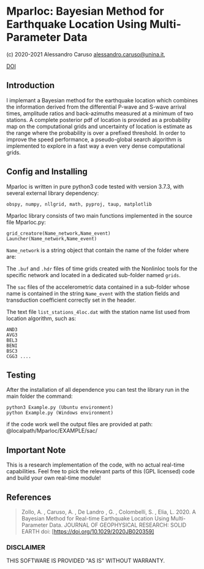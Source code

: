 # Mparloc: Bayesian Method for Earthquake Location Using Multi-Parameter Data
(c) 2020-2021 Alessandro Caruso <alessandro.caruso@unina.it>,

[DOI](https://doi.org/10.1029/2020JB020359)

## Introduction
I implemant a Bayesian method for the earthquake location which combines 
the information derived from the differential P-wave and S-wave arrival times, 
amplitude ratios and back-azimuths measured at a minimum of two stations. 
A complete posterior pdf of location is provided as a probability map on the 
computational grids and uncertainty of location is estimate as the range where 
the probability is over a prefixed threshold. 
In order to improve the speed performance, a pseudo-global search algorithm 
is implemented to explore in a fast way a even very dense computational grids.


## Config and Installing

Mparloc is written in pure python3 code tested with version 3.7.3, with several external library dependency:

    obspy, numpy, nllgrid, math, pyproj, taup, matplotlib
	
Mparloc library consists of two main functions implemented in the source file Mparloc.py:
 
    grid_creatore(Name_network,Name_event)
    Launcher(Name_network,Name_event)

`Name_network` is a string object that contain the name of the folder where are:

The `.buf` and `.hdr` files of time grids created with the Nonlinloc tools for the 
specific network and located in a dedicated sub-folder named `grids`.

The `sac` files of the accelerometric data contained in a sub-folder whose name is 
contained in the string `Name_event` with the station fields and transduction 
coefficient correctly set in the header.

The text file `list_stations_4loc.dat` with the station name list used from 
location algorithm, such as:

    AND3
    AVG3
    BEL3
    BENI
    BSC3
    CGG3 ....

	


## Testing

After the installation of all dependence you can test the library run in the main folder the command:

    python3 Example.py (Ubuntu environment)
	python Example.py (Windows environment)
	
if the code work well the output files are provided 
at path: @localpath/Mparloc/EXAMPLE/sac/

## Important Note

This is a research implementation of the code, with no actual
real-time capabilities.
Feel free to pick the relevant parts of this (GPL licensed) code
and build your own real-time module!


## References

> Zollo, A. , Caruso, A. , De Landro , G. , Colombelli, S. , Elia, L. 2020.
> A Bayesian Method for Real-time Earthquake Location Using Multi-Parameter Data.
> JOURNAL OF GEOPHYSICAL RESEARCH: SOLID EARTH doi: [https://doi.org/10.1029/2020JB020359]



### DISCLAIMER
THIS SOFTWARE IS PROVIDED "AS IS" WITHOUT WARRANTY.